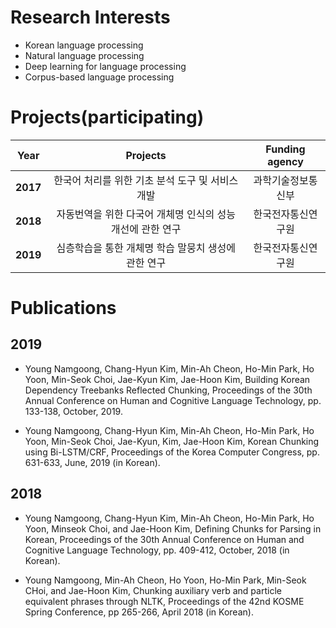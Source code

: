# Research Interests
* Korean language processing
* Natural language processing
* Deep learning for language processing
* Corpus-based language processing


# Projects(participating)

|  <center>Year</center> |  <center>Projects</center> |  <center>Funding agency</center> |
|:--------:|:--------:|:--------:|
|**2017** | <center>한국어 처리를 위한 기초 분석 도구 및 서비스 개발</center> |<center>과학기술정보통신부</center>|
|**2018** | <center>자동번역을 위한 다국어 개체명 인식의 성능 개선에 관한 연구</center> |<center>한국전자통신연구원</center>|
|**2019** | <center>심층학습을 통한 개체명 학습 말뭉치 생성에 관한 연구</center> |<center>한국전자통신연구원</center>|


# Publications

## 2019
* Young Namgoong, Chang-Hyun Kim, Min-Ah Cheon, Ho-Min Park, Ho Yoon, Min-Seok Choi, Jae-Kyun Kim, Jae-Hoon Kim, Building Korean Dependency Treebanks Reflected Chunking, Proceedings of the 30th Annual Conference on Human and Cognitive Language Technology, pp. 133-138, October, 2019. 

* Young Namgoong, Chang-Hyun Kim, Min-Ah Cheon, Ho-Min Park, Ho Yoon, Min-Seok Choi, Jae-Kyun, Kim, Jae-Hoon Kim, Korean Chunking using Bi-LSTM/CRF, Proceedings of the Korea Computer Congress, pp. 631-633, June, 2019 (in Korean).

## 2018
* Young Namgoong, Chang-Hyun Kim, Min-Ah Cheon, Ho-Min Park, Ho Yoon, Minseok Choi, and Jae-Hoon Kim, Defining Chunks for Parsing in Korean, Proceedings of the 30th Annual Conference on Human and Cognitive Language Technology, pp. 409-412, October, 2018 (in Korean).

* Young Namgoong, Min-Ah Cheon,  Ho Yoon, Ho-Min Park,  Min-Seok CHoi, and Jae-Hoon Kim, Chunking auxiliary verb and particle equivalent phrases through NLTK,  Proceedings of the 42nd KOSME Spring Conference, pp 265-266, April 2018 (in Korean).
